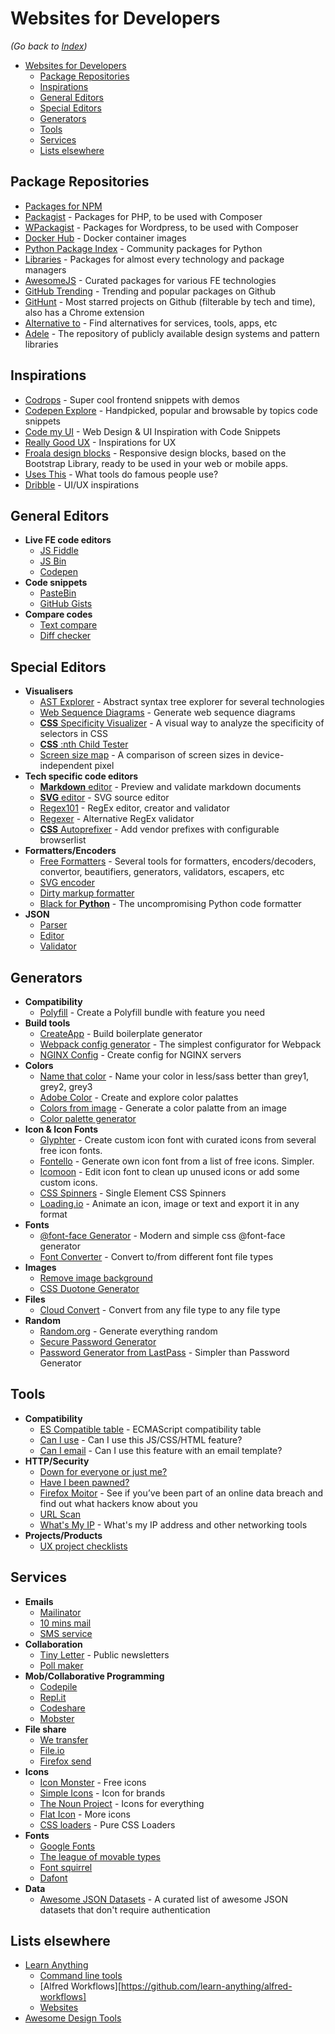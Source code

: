 # Websites for Developers

_(Go back to [Index](https://github.com/dreamworkers/developers-toolkit#a-developers-toolkit))_

- [Websites for Developers](#websites-for-developers)
  - [Package Repositories](#package-repositories)
  - [Inspirations](#inspirations)
  - [General Editors](#general-editors)
  - [Special Editors](#special-editors)
  - [Generators](#generators)
  - [Tools](#tools)
  - [Services](#services)
  - [Lists elsewhere](#lists-elsewhere)

## Package Repositories

- [Packages for NPM](https://www.npmjs.com/)
- [Packagist](https://packagist.com/) - Packages for PHP, to be used with Composer
- [WPackagist](https://wpackagist.org/) - Packages for Wordpress, to be used with Composer
- [Docker Hub](https://hub.docker.com/) - Docker container images
- [Python Package Index](https://pypi.org/) - Community packages for Python
- [Libraries](https://libraries.io/) - Packages for almost every technology and package managers
- [AwesomeJS](https://awesomejs.dev/) - Curated packages for various FE technologies
- [GitHub Trending](https://github.com/trending) - Trending and popular packages on Github
- [GitHunt](http://kamranahmed.info/githunt/) - Most starred projects on Github (filterable by tech and time), also has a Chrome extension
- [Alternative to](https://alternativeto.net/) - Find alternatives for services, tools, apps, etc
- [Adele](https://adele.uxpin.com/) - The repository of publicly available design systems and pattern libraries

## Inspirations

- [Codrops](https://tympanus.net/codrops/all-articles/) - Super cool frontend snippets with demos
- [Codepen Explore](https://codepen.io/picks/pens/) - Handpicked, popular and browsable by topics code snippets
- [Code my UI](https://codemyui.com/) - Web Design & UI Inspiration with Code Snippets
- [Really Good UX](https://www.reallygoodux.io/) - Inspirations for UX
- [Froala design blocks](https://froala.com/design-blocks) - Responsive design blocks, based on the Bootstrap Library, ready to be used in your web or mobile apps.
- [Uses This](https://usesthis.com/) - What tools do famous people use?
- [Dribble](https://dribbble.com/) - UI/UX inspirations

## General Editors

- **Live FE code editors**
  - [JS Fiddle](http://jsfiddle.net/)
  - [JS Bin](http://jsbin.com/)
  - [Codepen](https://codepen.io/)
- **Code snippets**
  - [PasteBin](https://pastebin.com/)
  - [GitHub Gists](https://gist.github.com/)
- **Compare codes**
  - [Text compare](https://text-compare.com/)
  - [Diff checker](https://www.diffchecker.com/)

## Special Editors

- **Visualisers**
  - [AST Explorer](https://astexplorer.net/) - Abstract syntax tree explorer for several technologies
  - [Web Sequence Diagrams](https://www.websequencediagrams.com/) - Generate web sequence diagrams
  - [**CSS** Specificity Visualizer](https://isellsoap.github.io/specificity-visualizer/) - A visual way to analyze the specificity of selectors in CSS
  - [**CSS** :nth Child Tester](https://css-tricks.com/examples/nth-child-tester/)
  - [Screen size map](https://www.screensizemap.com/) - A comparison of screen sizes in device-independent pixel
- **Tech specific code editors**
  - [**Markdown** editor](https://dillinger.io/) - Preview and validate markdown documents
  - [**SVG** editor](https://jakearchibald.github.io/svgomg/) - SVG source editor
  - [Regex101](https://regex101.com/) - RegEx editor, creator and validator
  - [Regexer](https://regexr.com/) - Alternative RegEx validator
  - [**CSS** Autoprefixer](https://autoprefixer.github.io/) - Add vendor prefixes with configurable browserlist
- **Formatters/Encoders**
  - [Free Formatters](https://www.freeformatter.com/) - Several tools for formatters, encoders/decoders, convertor, beautifiers, generators, validators, escapers, etc
  - [SVG encoder](https://codepen.io/yoksel/pen/JDqvs)
  - [Dirty markup formatter](https://www.10bestdesign.com/dirtymarkup/)
  - [Black for **Python**](https://black.now.sh/) - The uncompromising Python code formatter
- **JSON**
  - [Parser](http://json.parser.online.fr/)
  - [Editor](https://jsoneditoronline.org/)
  - [Validator](https://jsonformatter.curiousconcept.com/)

## Generators

- **Compatibility**
  - [Polyfill](https://polyfill.io/v3/) - Create a Polyfill bundle with feature you need
- **Build tools**
  - [CreateApp](https://createapp.dev/) - Build boilerplate generator
  - [Webpack config generator](https://generatewebpackconfig.netlify.com/) - The simplest configurator for Webpack
  - [NGINX Config](https://www.digitalocean.com/community/tools/nginx) - Create config for NGINX servers
- **Colors**
  - [Name that color](http://chir.ag/projects/name-that-color/) - Name your color in less/sass better than grey1, grey2, grey3
  - [Adobe Color](https://color.adobe.com/create/color-wheel/) - Create and explore color palattes
  - [Colors from image](https://html-color-codes.info/colors-from-image/) - Generate a color palatte from an image
  - [Color palette generator](https://www.10bestdesign.com/color-palette-generator/)
- **Icon & Icon Fonts**
  - [Glyphter](https://glyphter.com/) - Create custom icon font with curated icons from several free icon fonts.
  - [Fontello](http://fontello.com/) - Generate own icon font from a list of free icons. Simpler.
  - [Icomoon](https://icomoon.io/) - Edit icon font to clean up unused icons or add some custom icons.
  - [CSS Spinners](https://projects.lukehaas.me/css-loaders/) - Single Element CSS Spinners
  - [Loading.io](https://loading.io/) - Animate an icon, image or text and export it in any format
- **Fonts**
  - [@font-face Generator](https://transfonter.org/) - Modern and simple css @font-face generator
  - [Font Converter](https://onlinefontconverter.com/) - Convert to/from different font file types
- **Images**
  - [Remove image background](https://www.remove.bg/)
  - [CSS Duotone Generator](https://cssduotone.com/)
- **Files**
  - [Cloud Convert](https://cloudconvert.com/) - Convert from any file type to any file type
- **Random**
  - [Random.org](https://www.random.org/) - Generate everything random
  - [Secure Password Generator](https://passwordsgenerator.net/)
  - [Password Generator from LastPass](https://www.lastpass.com/password-generator) - Simpler than Password Generator

## Tools

- **Compatibility**
  - [ES Compatible table](http://kangax.github.io/compat-table/es6/) - ECMAScript compatibility table
  - [Can I use](https://caniuse.com/) - Can I use this JS/CSS/HTML feature?
  - [Can I email](https://www.caniemail.com) - Can I use this feature with an email template?
- **HTTP/Security**
  - [Down for everyone or just me?](https://downforeveryoneorjustme.com/)
  - [Have I been pawned?](https://haveibeenpwned.com/)
  - [Firefox Moitor](https://monitor.firefox.com/) - See if you’ve been part of an online data breach and find out what hackers know about you
  - [URL Scan](https://urlscan.io/)
  - [What's My IP](https://www.whatsmyip.org/) - What's my IP address and other networking tools
- **Projects/Products**
  - [UX project checklists](https://uxchecklist.github.io/)

## Services

- **Emails**
  - [Mailinator](https://www.mailinator.com/)
  - [10 mins mail](https://10minutemail.com/)
  - [SMS service](https://smsreceivefree.com/)
- **Collaboration**
  - [Tiny Letter](http://tinyletter.com/) - Public newsletters
  - [Poll maker](http://www.poll-maker.com/)
- **Mob/Collaborative Programming**
  - [Codepile](https://www.codepile.net/)
  - [Repl.it](https://repl.it/)
  - [Codeshare](https://codeshare.io/)
  - [Mobster](http://mobster.cc/)
- **File share**
  - [We transfer](https://wetransfer.com/)
  - [File.io](https://www.file.io/)
  - [Firefox send](https://send.firefox.com/)
- **Icons**
  - [Icon Monster](https://iconmonstr.com/) - Free icons
  - [Simple Icons](https://simpleicons.org/) - Icon for brands
  - [The Noun Project](https://thenounproject.com/) - Icons for everything
  - [Flat Icon](https://www.flaticon.com/) - More icons
  - [CSS loaders](https://loading.io/css/) - Pure CSS Loaders
- **Fonts**
  - [Google Fonts](https://fonts.google.com/)
  - [The league of movable types](https://www.theleagueofmoveabletype.com/)
  - [Font squirrel](https://www.fontsquirrel.com/)
  - [Dafont](https://www.dafont.com/)
- **Data**
  - [Awesome JSON Datasets](https://github.com/jdorfman/awesome-json-datasets) - A curated list of awesome JSON datasets that don't require authentication

## Lists elsewhere

- [Learn Anything](https://github.com/learn-anything/curated-lists)
  - [Command line tools](https://github.com/learn-anything/command-line-tools)
  - [Alfred Workflows][https://github.com/learn-anything/alfred-workflows]
  - [Websites](https://github.com/learn-anything/websites)
- [Awesome Design Tools](https://github.com/LisaDziuba/Awesome-Design-Tools)
